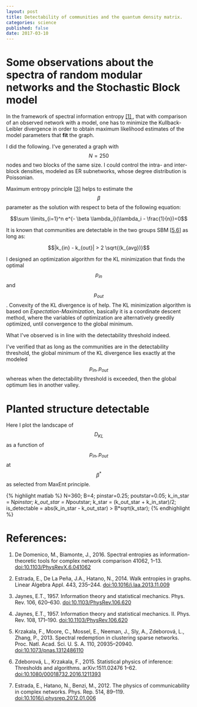 ```yaml
---
layout: post
title: Detectability of communities and the quantum density matrix.
categories: science
published: false
date: 2017-03-10
---
```



# Some observations about the spectra of random modular networks and the Stochastic Block model

In the framework of spectral information entropy [ [1] ](#dedomenico2016), that with comparison of an observed network with a model, one has to minimize the Kullback-Leibler divergence in order to obtain maximum likelihood estimates of the model parameters that **fit** the graph.

I did the following.
I've generated a graph with $$N=250$$ nodes and two blocks of the same size.
I could control the intra- and inter- block densities, modeled as ER subnetworks, whose degree distribution is Poissonian.

Maximum entropy principle [[3](#jaynes1957a)] helps to estimate the $$\beta$$ parameter as the solution with respect to beta of the following equation:

$$\sum \limits_{i=1}^n e^{- \beta \lambda_i}(\lambda_i - \frac{1}{n})=0$$

It is known that communities are detectable in the two groups SBM [[5,](#krzakala2013)[6](#zdeborova2015)] as long as:

$$|k_{in} - k_{out}| > 2 \sqrt{(k_{avg})}$$

I designed an optimization algorithm for the KL minimization that finds the optimal $$p_{in}$$ and $$p_{out}$$. Convexity of the KL divergence is of help. The KL minimization algorithm is based on *Expectation-Maximization*, basically it is a coordinate descent method, where the variables of optimization are alternatively greedily optimized, until convergence to the global minimum.

What I've observed is in line with the detectability threshold indeed.

I've verified that as long as the communities are in the detectability threshold, the global minimum of the KL divergence lies exactly at the modeled $$p_{in}, p_{out}$$ whereas when the detectability threshold is exceeded, then the global optimum lies in another valley.

# Planted structure detectable

Here I plot the landscape of $$D_{KL}$$ as a function of $$p_{in},p_{out}$$ at $$\beta^*$$ as selected from MaxEnt principle.

{% highlight matlab %}
N=360;
B=4;
pinstar=0.25;
poutstar=0.05;
k_in_star = N*pinstar;
k_out_star = N*poutstar;
k_star = (k_out_star + k_in_star)/2;
is_detectable = abs(k_in_star - k_out_star) > B*sqrt(k_star);
{% endhighlight %}


# References:
1. <a name="dedomenico2016"></a>De Domenico, M., Biamonte, J., 2016. Spectral entropies as information-theoretic tools for complex network comparison 41062, 1–13. [doi:10.1103/PhysRevX.6.041062](http://dx.doi.org/doi:10.1103/PhysRevX.6.041062)

2. <a name="estrada2014"></a>Estrada, E., De La Peña, J.A., Hatano, N., 2014. Walk entropies in graphs. Linear Algebra Appl. 443, 235–244. [doi:10.1016/j.laa.2013.11.009](http://dx.doi.org/doi:10.1016/j.laa.2013.11.009)

3. <a name="jaynes1957a"></a>Jaynes, E.T., 1957. Information theory and statistical mechanics. Phys. Rev. 106, 620–630. [doi:10.1103/PhysRev.106.620](http://dx.doi.org/doi:10.1103/PhysRev.106.620)

4. <a name="jaynes1957b"></a>Jaynes, E.T., 1957. Information theory and statistical mechanics. II. Phys. Rev. 108, 171–190. [doi:10.1103/PhysRev.106.620](http://dx.doi.org/doi:10.1103/PhysRev.106.620)

5. <a name="krzakala2013"></a>Krzakala, F., Moore, C., Mossel, E., Neeman, J., Sly, A., Zdeborová, L., Zhang, P., 2013. Spectral redemption in clustering sparse networks. Proc. Natl. Acad. Sci. U. S. A. 110, 20935–20940. [doi:10.1073/pnas.1312486110](http://dx.doi.org/doi:10.1073/pnas.1312486110)

6. <a name="zdeborova2015"></a>Zdeborová, L., Krzakala, F., 2015. Statistical physics of inference: Thresholds and algorithms. arXiv:1511.02476 1–62. [doi:10.1080/00018732.2016.1211393](http://dx.doi.org/doi:10.1080/00018732.2016.1211393)

7. <a name="estrada2012"></a>Estrada, E., Hatano, N., Benzi, M., 2012. The physics of communicability in complex networks. Phys. Rep. 514, 89–119. [doi:10.1016/j.physrep.2012.01.006](http://dx.doi.org/doi:10.1016/j.physrep.2012.01.006)